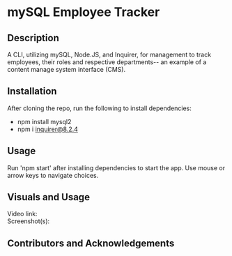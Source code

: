 # mySQL Employee Tracker

## Description
A CLI, utilizing mySQL, Node.JS, and Inquirer, for management to track employees, their roles and respective departments-- an example of a content manage system interface (CMS). 

## Installation
After cloning the repo, run the following to install dependencies: 
- npm install mysql2
- npm i inquirer@8.2.4

## Usage
Run 'npm start' after installing dependencies to start the app.  Use mouse or arrow keys to navigate choices.

## Visuals and Usage
Video link: 
<br>
Screenshot(s):

## Contributors and Acknowledgements

